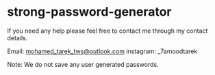 # strong-password-generator

If you need any help please feel free to contact me through my contact details.

Email: mohamed_tarek_tws@outlook.com
instagram: _7amoodtarek

Note: We do not save any user generated passwords.
